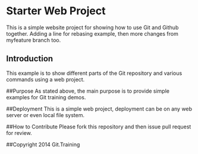 # Starter Web Project
This is a simple website project for showing how to use Git and Github together. Adding a line for rebasing example, then more changes from myfeature branch too.

## Introduction
This example is to show different parts of the Git repository and various commands using a web project.

##Purpose
As stated above, the main purpose is to provide simple examples for Git training demos.

##Deployment
This is a simple web project, deployment can be on any web server or even local file system.

##How to Contribute
Please fork this repository and then issue pull request for review. 

##Copyright
2014 Git.Training
